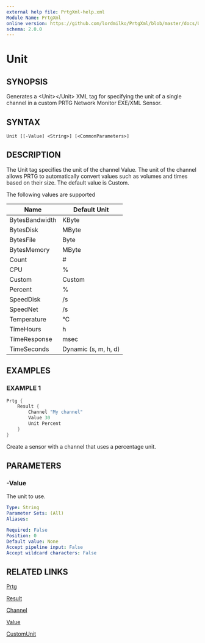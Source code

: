 ```yaml
---
external help file: PrtgXml-help.xml
Module Name: PrtgXml
online version: https://github.com/lordmilko/PrtgXml/blob/master/docs/Unit.md
schema: 2.0.0
---
```


# Unit

## SYNOPSIS

Generates a \<Unit\>\</Unit\> XML tag for specifying the unit of a single channel in a custom PRTG Network Monitor EXE/XML Sensor.

## SYNTAX

```
Unit [[-Value] <String>] [<CommonParameters>]
```

## DESCRIPTION

The Unit tag specifies the unit of the channel Value. The unit of the channel allows PRTG to automatically convert values such as volumes and times based on their size. The default value is Custom.

The following values are supported

| Name           | Default Unit         |
| -------------- | -------------------- |
| BytesBandwidth | KByte                |
| BytesDisk      | MByte                |
| BytesFile      | Byte                 |
| BytesMemory    | MByte                |
| Count          | #                    |
| CPU            | %                    |
| Custom         | Custom               |
| Percent        | %                    |
| SpeedDisk      | /s                   |
| SpeedNet       | /s                   |
| Temperature    | °C                   |
| TimeHours      | h                    |
| TimeResponse   | msec                 |
| TimeSeconds    | Dynamic (s, m, h, d) |

## EXAMPLES

### EXAMPLE 1

```powershell
Prtg {
    Result {
        Channel "My channel"
        Value 30
        Unit Percent
    }
}
```

Create a sensor with a channel that uses a percentage unit.

## PARAMETERS

### -Value
The unit to use.

```yaml
Type: String
Parameter Sets: (All)
Aliases:

Required: False
Position: 0
Default value: None
Accept pipeline input: False
Accept wildcard characters: False
```

## RELATED LINKS

[Prtg](Prtg.md)

[Result](Result.md)

[Channel](Channel.md)

[Value](Value.md)

[CustomUnit](CustomUnit.md)